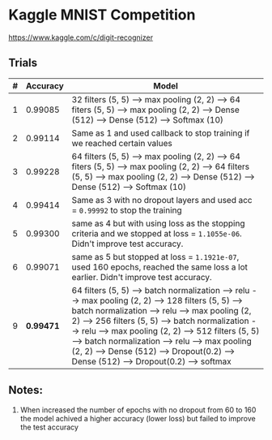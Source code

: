 # Kaggle MNIST Competition

https://www.kaggle.com/c/digit-recognizer

## Trials

|#|Accuracy|Model|
|-|--|---|
| 1 | 0.99085 | 32 filters  (5, 5) --> max pooling (2, 2) --> 64 fiters (5, 5) --> max pooling (2, 2) --> Dense (512) --> Dense (512) --> Softmax (10) |
| 2 | 0.99114 | Same as 1 and used callback to stop training if we reached certain values
| 3 | 0.99228 | 64 filters  (5, 5) --> max pooling (2, 2) --> 64 fiters (5, 5) --> max pooling (2, 2) --> 64 filters  (5, 5) --> max pooling (2, 2) --> Dense (512) --> Dense (512) --> Softmax (10) |
| 4 | 0.99414 | Same as 3 with no dropout layers and used acc = `0.99992` to stop the training |
| 5 | 0.99300 | same as 4 but with using loss as the stopping criteria and we stopped at loss = `1.1055e-06`. Didn't improve test accuracy.|
| 6 | 0.99071 | same as 5 but stopped at loss = `1.1921e-07`, used 160 epochs, reached the same loss a lot earlier. Didn't improve test accuracy.|
| 9 | <b>0.99471</b> | 64 filters  (5, 5) --> batch normalization --> relu --> max pooling (2, 2) --> 128 filters  (5, 5) --> batch normalization --> relu --> max pooling (2, 2) --> 256 filters  (5, 5) --> batch normalization --> relu --> max pooling (2, 2) --> 512 filters  (5, 5) --> batch normalization --> relu --> max pooling (2, 2) --> Dense (512) --> Dropout(0.2) --> Dense (512) --> Dropout(0.2) --> softmax|

## Notes:
1. When increased the number of epochs with no dropout from 60 to 160 the model achived a higher accuracy (lower loss) but failed to improve the test accuracy
